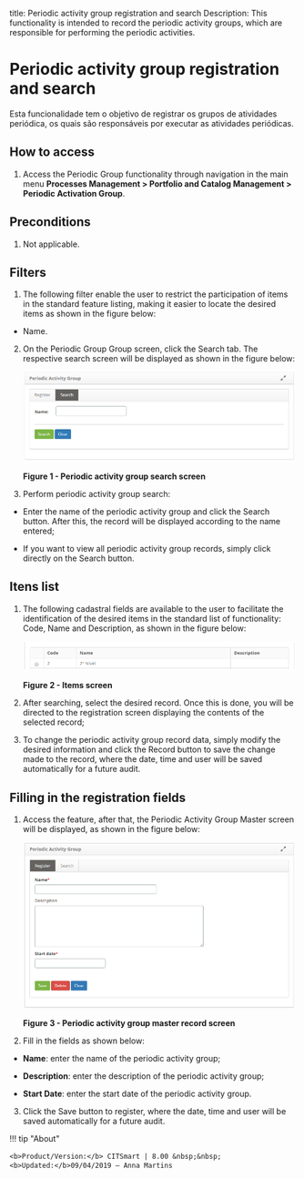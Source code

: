 title: Periodic activity group registration and search
Description: This functionality is intended to record the periodic activity groups, which are responsible for performing the periodic activities.

# Periodic activity group registration and search

Esta funcionalidade tem o objetivo de registrar os grupos de atividades
periódica, os quais são responsáveis por executar as atividades periódicas.

How to access
-----------

1.  Access the Periodic Group functionality through navigation in the main menu **Processes Management > Portfolio and Catalog Management > Periodic Activation Group**.

Preconditions
-------------

1.  Not applicable.

Filters
------

1.  The following filter enable the user to restrict the participation of items in the standard feature listing, making it easier to locate the desired items as shown in the figure below:

   - Name.

2. On the Periodic Group Group screen, click the Search tab. The respective search screen will be displayed as shown in the figure below:

    ![figure](images/group-1.png)
    
    **Figure 1 - Periodic activity group search screen**

3.  Perform periodic activity group search:

   - Enter the name of the periodic activity group and click the Search button. After this, the record will be displayed according    to the name entered;

   - If you want to view all periodic activity group records, simply click directly on the Search button.

Itens list
----------------

1.  The following cadastral fields are available to the user to facilitate the identification of the desired items in the standard list of functionality: Code, Name and Description, as shown in the figure below:

    ![figure](images/group-2.png)
    
    **Figure 2 - Items screen**

2.  After searching, select the desired record. Once this is done, you will be directed to the registration screen displaying the contents of the selected record;

3. To change the periodic activity group record data, simply modify the desired information and click the Record button to save the change made to the record, where the date, time and user will be saved automatically for a future audit.

Filling in the registration fields
---------------------------------

1.  Access the feature, after that, the Periodic Activity Group Master screen will be displayed, as shown in the figure below:

     ![figure](images/group-3.png)
     
     **Figure 3 - Periodic activity group master record screen**

2.  Fill in the fields as shown below:

   - **Name**: enter the name of the periodic activity group;
   
   - **Description**: enter the description of the periodic activity group;
   
   - **Start Date**: enter the start date of the periodic activity group.

3. Click the Save button to register, where the date, time and user will be saved automatically for a future audit.


!!! tip "About"

    <b>Product/Version:</b> CITSmart | 8.00 &nbsp;&nbsp;
    <b>Updated:</b>09/04/2019 – Anna Martins
